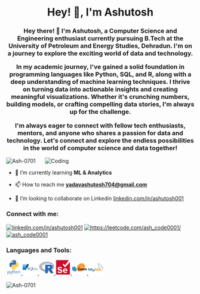 
<h1 align="center">Hey! 👋, I'm Ashutosh</h1>
<h3 align="center">Hey there! 👋 I'm Ashutosh, a Computer Science and Engineering enthusiast currently pursuing B.Tech at the University of Petroleum and Energy Studies, Dehradun. I'm on a journey to explore the exciting world of data and technology.

In my academic journey, I've gained a solid foundation in programming languages like Python, SQL, and R, along with a deep understanding of machine learning techniques. I thrive on turning data into actionable insights and creating meaningful visualizations. Whether it's crunching numbers, building models, or crafting compelling data stories, I'm always up for the challenge.

I'm always eager to connect with fellow tech enthusiasts, mentors, and anyone who shares a passion for data and technology. Let's connect and explore the endless possibilities in the world of computer science and data together!</h3>

<img align="right" alt="Coding" width="400" src="https://cdn.dribbble.com/users/1162077/screenshots/3848914/programmer.gif">

<p align="left"> <img src="https://komarev.com/ghpvc/?username=Ash-0701&label=Profile%20views&color=0e75b6&style=flat" alt="Ash-0701" /> </p>

- 🌱 I’m currently learning **ML & Analytics**

- 📫 How to reach me **yadavashutosh704@gmail.com**

- 📄 I’m looking to collaborate on Linkedin [linkedin.com/in/ashutosh001](linkedin.com/in/ashutosh001)

<h3 align="left">Connect with me:</h3>
<p align="left">
<a href="linkedin.com/in/ashutosh001" target="blank"><img align="center" src="https://raw.githubusercontent.com/rahuldkjain/github-profile-readme-generator/master/src/images/icons/Social/linked-in-alt.svg" alt="linkedin.com/in/ashutosh001" height="30" width="40" /></a>
<a href="https://leetcode.com/ash_code0001/" target="blank"><img align="center" src="https://raw.githubusercontent.com/rahuldkjain/github-profile-readme-generator/master/src/images/icons/Social/leet-code.svg" alt="https://leetcode.com/ash_code0001/" height="30" width="40" /></a>
<a href="https://www.hackerrank.com/profile/ash_code0001" target="blank"><img align="center" src="https://raw.githubusercontent.com/rahuldkjain/github-profile-readme-generator/master/src/images/icons/Social/geeks-for-geeks.svg" alt="ash_code0001" height="30" width="40" /></a>
</p>

<h3 align="left">Languages and Tools:</h3>
<p align="left"> <a href="https://www.python.org/" target="_blank" rel="noreferrer"> <img src="https://github.com/devicons/devicon/blob/master/icons/python/python-original-wordmark.svg" alt="python" width="40" height="40"/> </a> <a href="https://sqldocs.org/" target="_blank" rel="noreferrer"> <img src="https://github.com/devicons/devicon/blob/master/icons/sqlite/sqlite-original-wordmark.svg" alt="SQLite" width="40" height="40"/> </a> <a href="https://www.r-project.org/" target="_blank" rel="noreferrer"> <img src="https://github.com/devicons/devicon/blob/master/icons/r/r-original.svg" alt="R" width="40" height="40"/> </a> <a href="https://www.selenium.dev/" target="_blank" rel="noreferrer"> <img src="https://github.com/devicons/devicon/blob/master/icons/selenium/selenium-original.svg" alt="Selenium" width="40" height="40"/> </a> <a href="https://scikit-learn.org/stable/" target="_blank" rel="noreferrer"> <img src="https://github.com/devicons/devicon/blob/master/icons/scikitlearn/scikitlearn-original.svg" alt="scikit-learn" width="40" height="40"/> </a> <a href="https://www.mysql.com/" target="_blank" rel="noreferrer"> <img src="https://raw.githubusercontent.com/devicons/devicon/master/icons/mysql/mysql-original-wordmark.svg" alt="mysql" width="40" height="40"/> </a> </p>

<p><img align="center" src="https://github-readme-stats.vercel.app/api/top-langs?username=Ash-0701&show_icons=true&locale=en&layout=compact" alt="Ash-0701" /></p>
